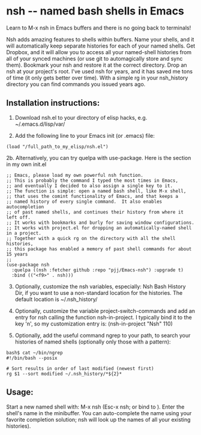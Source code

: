 # nsh -- named bash shells in Emacs

Learn to M-x nsh in Emacs buffers and there is no going back to terminals!

Nsh adds amazing features to shells within buffers.  Name your shells,
and it will automatically keep separate histories for each of your
named shells.  Get Dropbox, and it will allow you to access all your
named-shell histories from all of your synced machines (or use git to
automagically store and sync them). Bookmark your nsh and restore it
at the correct directory. Drop an nsh at your project's root. I've
used nsh for years, and it has saved me tons of time (it only gets
better over time).  With a simple rg in your nsh_history directory you
can find commands you issued years ago.

## Installation instructions:

1. Download nsh.el to your directory of elisp hacks, e.g. ~/.emacs.d/lisp/var/

2. Add the following line to your Emacs init (or .emacs) file:

```
(load "/full_path_to_my_elisp/nsh.el")
```

2b. Alternatively, you can try quelpa with use-package.  Here is the
section in my own init.el

```
;; Emacs, please load my own powerful nsh function.
;; This is probably the command I typed the most times in Emacs,
;; and eventually I decided to also assign a single key to it.
;; The function is simple: open a named bash shell, like M-x shell,
;; that uses the comint functionality of Emacs, and that keeps a
;; named history of every single command.  It also enables autocompletion
;; of past named shells, and continues their history from where it left off.
;; It works with bookmarks and burly for saving window configurations.
;; It works with project.el for dropping an automatically-named shell in a project.
;; Together with a quick rg on the directory with all the shell histories,
;; this package has enabled a memory of past shell commands for about 15 years
;;
(use-package nsh
  :quelpa ((nsh :fetcher github :repo "pjj/Emacs-nsh") :upgrade t)
  :bind (("<f9>" . nsh)))
```

3. Optionally, customize the nsh variables, especially: Nsh Bash History Dir,
if you want to use a non-standard location for the histories.
The default location is ~/.nsh_history/

4. Optionally, customize the variable project-switch-commands
and add an entry for nsh calling the function nsh-in-project.
I typically bind it to the key 'n', so my customization entry is:
(nsh-in-project "Nsh" 110)

5. Optionally, add the useful command ngrep to your path, to search
your histories of named shells (optionally only those with a pattern):
```
bash$ cat ~/bin/ngrep
#!/bin/bash --posix

# Sort results in order of last modified (newest first)
rg $1 --sort modified ~/.nsh_history/*${2}*
```

## Usage:

Start a new named shell with: M-x nsh (Esc-x nsh; or bind to <f9>).
Enter the shell's name in the minibuffer.
You can auto-complete the name using your favorite completion solution; 
nsh will look up the names of all your existing histories).
